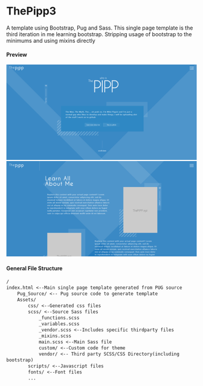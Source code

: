 # ThePipp3
A template using Bootstrap, Pug and Sass. This single page template is the third iteration in me learning bootstrap. Stripping usage of bootstrap to the minimums and using mixins directly

#### Preview
![enter image description here](https://raw.githubusercontent.com/Splitter/ThePipp3-Bootstrap-Sass-PUG-theme/master/preview.png)
![enter image description here](https://raw.githubusercontent.com/Splitter/ThePipp3-Bootstrap-Sass-PUG-theme/master/preview2.png)



#### General File Structure

    /
	index.html <--Main single page template generated from PUG source
	    Pug_Source/ <-- Pug source code to generate template
	    Assets/
        	css/ <--Generated css files
            scss/ <--Source Sass files
				_functions.scss
				_variables.scss
				_vendor.scss <--Includes specific thirdparty files
				_mixins.scss
				main.scss <--Main Sass file
				custom/ <--Custom code for theme
				vendor/ <-- Third party SCSS/CSS Directory(including bootstrap)
            scripts/ <--Javascript files
            fonts/ <--Font files
            ...

